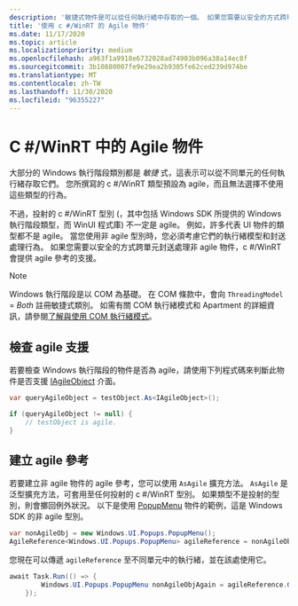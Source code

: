 ```yaml
---
description: '敏捷式物件是可以從任何執行緒中存取的一個。 如果您需要以安全的方式跨單元封送處理非 agile 物件，c #/WinRT 會提供 agile 參考的支援。'
title: '使用 c #/WinRT 的 Agile 物件'
ms.date: 11/17/2020
ms.topic: article
ms.localizationpriority: medium
ms.openlocfilehash: a963f1a9918e6732028ad74903b096a38a14ec8f
ms.sourcegitcommit: 3b10880007fe9e29ea2b9305fe62ced239d974be
ms.translationtype: MT
ms.contentlocale: zh-TW
ms.lasthandoff: 11/30/2020
ms.locfileid: "96355227"
---
```

# <a name="agile-objects-in-cwinrt"></a>C #/WinRT 中的 Agile 物件

大部分的 Windows 執行階段類別都是 *敏捷* 式，這表示可以從不同單元的任何執行緒存取它們。 您所撰寫的 c #/WinRT 類型預設為 agile，而且無法選擇不使用這些類型的行為。

不過，投射的 c #/WinRT 型別 (，其中包括 Windows SDK 所提供的 Windows 執行階段類型，而 WinUI 程式庫) 不一定是 agile。 例如，許多代表 UI 物件的類型都不是 agile。 當您使用非 agile 型別時，您必須考慮它們的執行緒模型和封送處理行為。 如果您需要以安全的方式跨單元封送處理非 agile 物件，c #/WinRT 會提供 agile 參考的支援。

> [!NOTE]
> Windows 執行階段是以 COM 為基礎。 在 COM 條款中，會向 `ThreadingModel` = *Both* 註冊敏捷式類別。 如需有關 COM 執行緒模式和 Apartment 的詳細資訊，請參閱[了解與使用 COM 執行緒模式](/previous-versions/ms809971(v=msdn.10))。

## <a name="check-for-agile-support"></a>檢查 agile 支援

若要檢查 Windows 執行階段的物件是否為 agile，請使用下列程式碼來判斷此物件是否支援 [IAgileObject](/windows/desktop/api/objidl/nn-objidl-iagileobject) 介面。

```csharp
var queryAgileObject = testObject.As<IAgileObject>();

if (queryAgileObject != null) {
    // testObject is agile.
}
```

## <a name="create-an-agile-reference"></a>建立 agile 參考

若要建立非 agile 物件的 agile 參考，您可以使用 `AsAgile` 擴充方法。 `AsAgile` 是泛型擴充方法，可套用至任何投射的 c #/WinRT 型別。 如果類型不是投射的型別，則會擲回例外狀況。 以下是使用 [PopupMenu](/uwp/api/Windows.UI.Popups.PopupMenu) 物件的範例，這是 Windows SDK 的非 agile 型別。

```csharp
var nonAgileObj = new Windows.UI.Popups.PopupMenu();
AgileReference<Windows.UI.Popups.PopupMenu> agileReference = nonAgileObj.AsAgile();
```

您現在可以傳遞 `agileReference` 至不同單元中的執行緒，並在該處使用它。

```csharp
await Task.Run(() => {
        Windows.UI.Popups.PopupMenu nonAgileObjAgain = agileReference.Get()
    });
```
